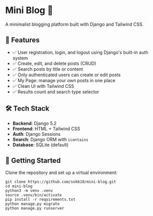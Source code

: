 # Mini Blog 📝

A minimalist blogging platform built with Django and Tailwind CSS.

## 🔧 Features

- ✅ User registration, login, and logout using Django's built-in auth system
- ✅ Create, edit, and delete posts (CRUD)
- ✅ Search posts by title or content
- ✅ Only authenticated users can create or edit posts
- ✅ My Page: manage your own posts in one place
- ✅ Clean UI with Tailwind CSS
- ✅ Results count and search type selector

## 🛠️ Tech Stack

- **Backend**: Django 5.2
- **Frontend**: HTML + Tailwind CSS
- **Auth**: Django Sessions
- **Search**: Django ORM with `icontains`
- **Database**: SQLite (default)

## 🚀 Getting Started

Clone the repository and set up a virtual environment:

```zshrc
git clone https://github.com/sok610/mini-blog.git
cd mini-blog
python3 -m venv .venv
source .venv/bin/activate
pip install -r requirements.txt
python manage.py migrate
python manage.py runserver
